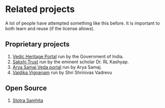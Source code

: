 # Related projects
A lot of people have attempted something like this before. It is important to both learn and reuse (if the license allows).

## Proprietary projects
1. [Vedic Heritage Portal](https://vedicheritage.gov.in/) run by the Government of India.
2. [Sakshi Trust](https://vedah.com/) run by the eminent scholar Dr. RL Kashyap.
3. [Arya Samaj Veda portal](https://www.xn--j2b3a4c.com/en/) run by Arya Samaj.
4. [Vaidika Vignanam](https://vignanam.org/) run by Shri Shrinivas Vadrevu

## Open Source
1. [Stotra Samhita](https://github.com/stotrasamhita)
